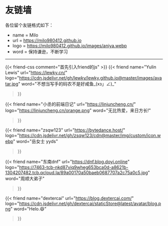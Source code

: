 # 友链墙


各位留个友链格式如下：
- name = Milo
- url = https://milo980412.github.io
- logo = https://milo980412.github.io/images/aniya.webp
- word = 保持谦逊，不断学习
----

{{< friend-css comment="首先引入friend的js" >}}
{{< friend
name="Yulin Lewis"
url="https://lewky.cn/"
logo="https://cdn.jsdelivr.net/gh/lewky/lewky.github.io@master/images/avatar.jpg"
word="不想当写手的码农不是好咸鱼_(xз」∠)_"
>}}

{{< friend
name="小丞的前端日记"
url="https://linjuncheng.cn/"
logo="https://linjuncheng.cn/orange.png"
word="无比热爱，来日方长!"
>}}

{{< friend
name="zsqw123"
url="https://bytedance.host/"
logo="https://cdn.jsdelivr.net/gh/zsqw123/cdn@master/img/custom/icon.webp"
word="岳女士 yyds"
>}}

{{< friend
name="东南dnf"
url="https://dnf.blog.doyi.online"
logo="https://7463-tcb-nkd87viq9wheg653bca0d-a8621b-1304207482.tcb.qcloud.la/89a00170a50baeb0687707a2c75a0c5.jpg"
word="周顺大弟子"
>}}

{{< friend
name="dextercai"
url="https://blog.dextercai.com/"
logo="https://cdn.jsdelivr.net/gh/dextercai/staticStore@latest/avatar/blog.png"
word="Helo.😄"
>}}

